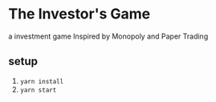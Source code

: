 # The Investor's Game

a investment game Inspired by Monopoly and Paper Trading

## setup

1. `yarn install`
2. `yarn start`
